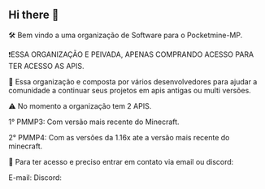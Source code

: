 ## Hi there 👋


🛠️ Bem vindo a uma organização de Software para o Pocketmine-MP.

❗ESSA ORGANIZAÇÃO E PEIVADA, APENAS COMPRANDO ACESSO PARA TER ACESSO AS APIS.

🌟 Essa organização e composta por vários desenvolvedores para ajudar a comunidade a continuar seus projetos em apis antigas ou multi versões.

⚠️ No momento a organização tem 2 APIS.

1° PMMP3: Com versão mais recente do Minecraft.

2° PMMP4: Com as versões da 1.16x ate a versão mais recente do minecraft.

🤖 Para ter acesso e preciso entrar em contato via email ou discord:

E-mail:
Discord:
